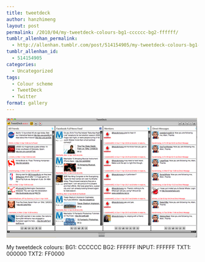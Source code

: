 ```yaml
---
title: tweetdeck
author: hanzhimeng
layout: post
permalink: /2010/04/my-tweetdeck-colours-bg1-cccccc-bg2-ffffff/
tumblr_allenhan_permalink:
  - http://allenhan.tumblr.com/post/514154905/my-tweetdeck-colours-bg1-cccccc-bg2-ffffff
tumblr_allenhan_id:
  - 514154905
categories:
  - Uncategorized
tags:
  - Colour scheme
  - TweetDeck
  - Twitter
format: gallery
---
```

[<img class="alignnone size-full wp-image-485" alt="tumblr_l0qi4fQ0wy1qzkacto1_" src="/images/uploads/2013/03/tumblr_l0qi4fQ0wy1qzkacto1_.png" width="500" height="313" />][1]

My tweetdeck colours: BG1: CCCCCC BG2: FFFFFF INPUT: FFFFFF TXT1: 000000 TXT2: FF0000

 [1]: /images/uploads/2013/03/tumblr_l0qi4fQ0wy1qzkacto1_.png
